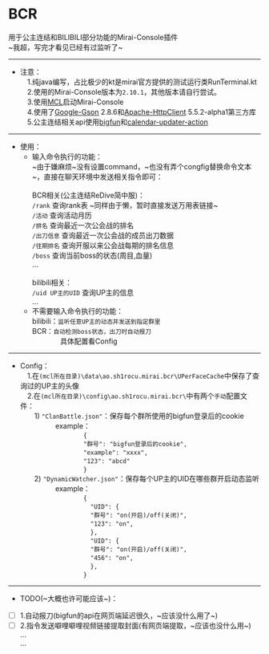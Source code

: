 # BCR
用于公主连结和BILIBILI部分功能的Mirai-Console插件<br>
~我超，写完才看见已经有过监听了~
***
* 注意：<br>
      &emsp;1.纯java编写，占比极少的kt是mirai官方提供的测试运行类RunTerminal.kt<br>
      &emsp;2.使用的Mirai-Console版本为`2.10.1`，其他版本请自行尝试。<br>
      &emsp;3.使用[MCL](https://github.com/iTXTech/mirai-console-loader)启动Mirai-Console<br>
      &emsp;4.使用了[Google-Gson](https://github.com/google/gson) 2.8.6和[Apache-HttpClient](https://github.com/apache/httpcomponents-client) 5.5.2-alpha1第三方库<br>
      &emsp;5.公主连结相关api使用[bigfun](https://www.bigfun.cn)和[calendar-updater-action](https://github.com/pcrbot/calendar-updater-action)
***
* 使用：<br>
  * 输入命令执行的功能：<br>
        ~由于嫌麻烦~没有设置command，~也没有弄个congfig替换命令文本~，直接在聊天环境中发送相关指令即可：<br><br>
        BCR相关(公主连结ReDive简中服)：<br>
          `/rank` 查询rank表 ~同样由于懒，暂时直接发送万用表链接~<br>
          `/活动` 查询活动月历<br>
          `/排名` 查询最近一次公会战的排名<br>
          `/出刀信息` 查询最近一次公会战的成员出刀数据<br>
          `/往期排名` 查询开服以来公会战每期的排名信息<br>
          `/boss` 查询当前boss的状态(周目,血量)<br>
          ...<br><br>
        bilibili相关：<br>
          `/uid UP主的UID` 查询UP主的信息<br>
           ...<br>
  * 不需要输入命令执行的功能：<br>
        bilibili：`监听任意UP主的动态并发送到指定群里`<br>
        BCR：`自动检测boss状态，出刀时自动报刀`<br>
        &emsp;&emsp;&emsp;&emsp;具体配置看Config<br>
***
* Config：<br>
        &emsp;1.在`(mcl所在目录)\data\ao.sh1rocu.mirai.bcr\UPerFaceCache`中保存了查询过的UP主的头像<br>
        &emsp;2.在`(mcl所在目录)\config\ao.sh1rocu.mirai.bcr\`中有两个`手动`配置文件：<br>
        &emsp;&emsp;1) `"ClanBattle.json"`：保存每个群所使用的bigfun登录后的cookie<br>
        &emsp;&emsp;&emsp;&emsp;&emsp;example：<br>
        &emsp;&emsp;&emsp;&emsp;&emsp;&emsp;&emsp;&emsp;&emsp;`{`<br>
        &emsp;&emsp;&emsp;&emsp;&emsp;&emsp;&emsp;&emsp;&emsp;`"群号": "bigfun登录后的cookie",`<br>
        &emsp;&emsp;&emsp;&emsp;&emsp;&emsp;&emsp;&emsp;&emsp;`"example": "xxxx",`<br>
        &emsp;&emsp;&emsp;&emsp;&emsp;&emsp;&emsp;&emsp;&emsp;`"123": "abcd"`<br>
        &emsp;&emsp;&emsp;&emsp;&emsp;&emsp;&emsp;&emsp;&emsp;`}`<br>
        &emsp;&emsp;2) `"DynamicWatcher.json"`：保存每个UP主的UID在哪些群开启动态监听<br>
        &emsp;&emsp;&emsp;&emsp;&emsp;example：<br>
        &emsp;&emsp;&emsp;&emsp;&emsp;&emsp;&emsp;&emsp;&emsp;`{`<br>
        &emsp;&emsp;&emsp;&emsp;&emsp;&emsp;&emsp;&emsp;&emsp;&emsp;`"UID": {`<br>
        &emsp;&emsp;&emsp;&emsp;&emsp;&emsp;&emsp;&emsp;&emsp;&emsp;`"群号": "on(开启)/off(关闭)",`<br>
        &emsp;&emsp;&emsp;&emsp;&emsp;&emsp;&emsp;&emsp;&emsp;&emsp;`"123": "on",`<br>
        &emsp;&emsp;&emsp;&emsp;&emsp;&emsp;&emsp;&emsp;&emsp;&emsp;`},`<br>
        &emsp;&emsp;&emsp;&emsp;&emsp;&emsp;&emsp;&emsp;&emsp;&emsp;`"UID": {`<br>
        &emsp;&emsp;&emsp;&emsp;&emsp;&emsp;&emsp;&emsp;&emsp;&emsp;`"群号": "on(开启)/off(关闭)",`<br>
        &emsp;&emsp;&emsp;&emsp;&emsp;&emsp;&emsp;&emsp;&emsp;&emsp;`"456": "on",`<br>
        &emsp;&emsp;&emsp;&emsp;&emsp;&emsp;&emsp;&emsp;&emsp;&emsp;`},`<br>
        &emsp;&emsp;&emsp;&emsp;&emsp;&emsp;&emsp;&emsp;&emsp;`}`<br>
***
* TODO(~大概也许可能应该~)：<br>
- [ ] 1.自动报刀(bigfun的api在网页端延迟很久，~应该没什么用了~)<br>
- [ ] 2.指令发送噼哩噼哩视频链接提取封面(有网页端提取，~应该也没什么用~)<br>
        ...<br>
        ...<br>

